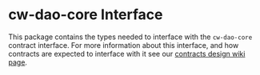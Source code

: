 # cw-dao-core Interface

This package contains the types needed to interface with the
`cw-dao-core` contract interface. For more information about this
interface, and how contracts are expected to interface with it see our
[contracts design wiki
page](https://github.com/DA0-DA0/dao-contracts/wiki/DAO-DAO-Contracts-Design).
